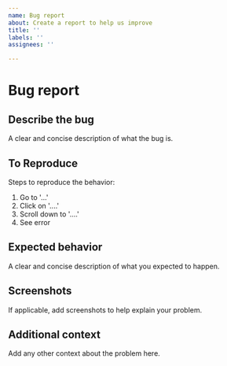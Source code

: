 ```yaml
---
name: Bug report
about: Create a report to help us improve
title: ''
labels: ''
assignees: ''

---
```


# Bug report

## Describe the bug
A clear and concise description of what the bug is.

## To Reproduce
Steps to reproduce the behavior:

1. Go to '...'
2. Click on '....'
3. Scroll down to '....'
4. See error

## Expected behavior
A clear and concise description of what you expected to happen.

## Screenshots
If applicable, add screenshots to help explain your problem.

## Additional context
Add any other context about the problem here.

